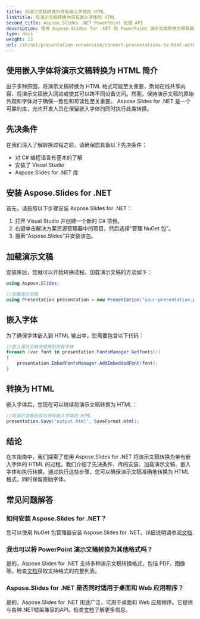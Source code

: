 ```yaml
---
title: 将演示文稿转换为带有嵌入字体的 HTML
linktitle: 将演示文稿转换为带有嵌入字体的 HTML
second_title: Aspose.Slides .NET PowerPoint 处理 API
description: 使用 Aspose.Slides for .NET 将 PowerPoint 演示文稿转换为带有嵌入字体的 HTML。无缝地保持原创性。
type: docs
weight: 13
url: /zh/net/presentation-conversion/convert-presentations-to-html-with-embedded-fonts/
---
```


## 使用嵌入字体将演示文稿转换为 HTML 简介

出于多种原因，将演示文稿转换为 HTML 格式可能至关重要，例如在线共享内容、将演示文稿嵌入网站或使其可以跨不同设备访问。然而，保持演示文稿的原始外观和字体对于确保一致性和可读性至关重要。 Aspose.Slides for .NET 是一个可靠的库，允许开发人员在保留嵌入字体的同时执行此类转换。

## 先决条件

在我们深入了解转换过程之前，请确保您具备以下先决条件：

- 对 C# 编程语言有基本的了解
- 安装了 Visual Studio
- Aspose.Slides for .NET 库

## 安装 Aspose.Slides for .NET

首先，请按照以下步骤安装 Aspose.Slides for .NET：

1. 打开 Visual Studio 并创建一个新的 C# 项目。
2. 右键单击解决方案资源管理器中的项目，然后选择“管理 NuGet 包”。
3. 搜索“Aspose.Slides”并安装该包。

## 加载演示文稿

安装库后，您就可以开始转换过程。加载演示文稿的方法如下：

```csharp
using Aspose.Slides;

//加载演示文稿
using Presentation presentation = new Presentation("your-presentation.pptx");
```

## 嵌入字体

为了确保字体嵌入到 HTML 输出中，您需要包含以下代码：

```csharp
//嵌入演示文稿中使用的所有字体
foreach (var font in presentation.FontsManager.GetFonts())
{
    presentation.EmbedFontsManager.AddEmbeddedFont(font);
}
```

## 转换为 HTML

嵌入字体后，您现在可以继续将演示文稿转换为 HTML：

```csharp
//将演示文稿另存为带有嵌入字体的 HTML
presentation.Save("output.html", SaveFormat.Html);
```

## 结论

在本指南中，我们探索了使用 Aspose.Slides for .NET 将演示文稿转换为带有嵌入字体的 HTML 的过程。我们介绍了先决条件、库的安装、加载演示文稿、嵌入字体和执行转换。通过执行这些步骤，您可以确保演示文稿准确地转换为 HTML 格式，同时保留原始字体。

## 常见问题解答

### 如何安装 Aspose.Slides for .NET？

您可以使用 NuGet 包管理器安装 Aspose.Slides for .NET。详细说明请参阅[文档](https://docs.aspose.com/slides/net/installation/).

### 我也可以将 PowerPoint 演示文稿转换为其他格式吗？

是的，Aspose.Slides for .NET 支持多种演示文稿转换格式，包括 PDF、图像等。检查[文档](https://reference.aspose.com/slides/net/)获取支持格式的完整列表。

### Aspose.Slides for .NET 是否同时适用于桌面和 Web 应用程序？

是的，Aspose.Slides for .NET 用途广泛，可用于桌面和 Web 应用程序。它提供与各种.NET框架兼容的API。检查[文档](https://docs.aspose.com/slides/net/product-support/)了解更多信息。
